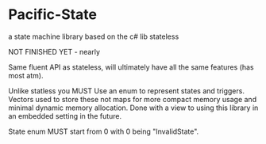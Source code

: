 # Pacific-State
a state machine library based on the c# lib stateless

NOT FINISHED YET - nearly 

Same fluent API as stateless, will ultimately have all the same features (has most atm).

Unlike statless you MUST Use an enum to represent states and triggers. Vectors used to store these not maps for more compact memory usage and minimal dynamic memory allocation. Done with a view to using this library in an embedded setting in the future.

State enum MUST start from 0 with 0 being "InvalidState".
